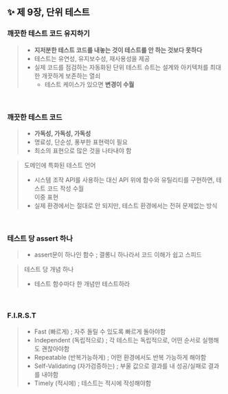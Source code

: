 ✨ 제 9장, 단위 테스트 
----------------------

### 깨끗한 테스트 코드 유지하기 
> * __지저분한 테스트 코드를 내놓는 것이 테스트를 안 하는 것보다 못하다__
> * 테스트는 유연성, 유지보수성, 재사용성을 제공 
> * 실제 코드를 점검하는 자동화된 단위 테스트 슈트는 설계와 아키텍처를 최대한 개끗하게 보존하는 열쇠 
>   - 테스트 케이스가 있으면 __변경이 수월__ 

<br/>

### 깨끗한 테스트 코드 
> * __가독성, 가독성, 가독성__
> * 명료성, 단순성, 풍부한 표현력이 필요 
> * 최소의 표현으로 많은 것을 나타내야 함 

>도메인에 특화된 테스트 언어 <br>
> * 시스템 조작 API를 사용하는 대신 API 위에 함수와 유틸리티를 구현하면, 테스트 코드 작성 수월 <br>
이중 표현 <br>
> * 실제 환경에서는 절대로 안 되지만, 테스트 환경에서는 전혀 문제없는 방식 <br>

<br/>

### 테스트 당 assert 하나 
> * assert문이 하나인 함수 ; 결롱니 하나라서 코드 이해가 쉽고 스피드 

>테스트 당 개념 하나 
> * 테스트 함수마다 한 개념만 테스트하라

<br/>

### F.I.R.S.T
> * Fast (빠르게) ; 자주 돌릴 수 있도록 빠르게 돌아야함 
> * Independent (독립적으로) ; 각 테스트는 독립적으로, 어떤 순서로 실행해도 괜찮아야함
> * Repeatable (반복가능하게) ; 어떤 환경에서도 반복 가능하게 해야함 
> * Self-Validating (자가검증하는) ; 부울 값으로 결과를 내 성공/실패로 결과를 내야함 
> * Timely (적시에) ; 테스트는 적시에 작성해야함 
